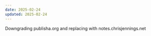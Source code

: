 ```yaml
---
date: 2025-02-24
updated: 2025-02-24
---
```

Downgrading publisha.org and replacing with notes.chrisjennings.net

